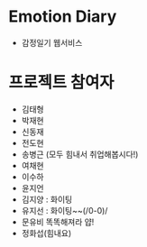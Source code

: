# Emotion Diary

- 감정일기 웹서비스

# 프로젝트 참여자

- 김태형
- 박재현
- 신동재
- 전도현
- 송병근 (모두 힘내서 취업해봅시다!)
- 여채현
- 이수하
- 윤지언
- 김지양 : 화이팅
- 유지선 : 화이팅~~(/0-0)/
- 문유비 똑똑해져라 얍!
- 정화섭(힘내요)
